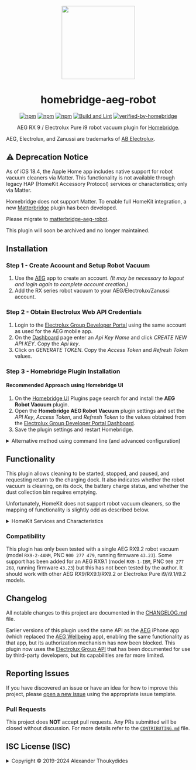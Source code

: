 <p align="center">
  <a href="https://github.com/homebridge/homebridge/wiki/Verified-Plugins"><img src="https://raw.githubusercontent.com/wiki/thoukydides/homebridge-aeg-robot/homebridge-aeg-robot.png" height="200"></a>
</p>
<div align=center>

# homebridge-aeg-robot

[![npm](https://badgen.net/npm/v/homebridge-aeg-robot)](https://www.npmjs.com/package/homebridge-aeg-robot)
[![npm](https://badgen.net/npm/dt/homebridge-aeg-robot)](https://www.npmjs.com/package/homebridge-aeg-robot)
[![npm](https://badgen.net/npm/dw/homebridge-aeg-robot)](https://www.npmjs.com/package/homebridge-aeg-robot)
[![Build and Lint](https://github.com/thoukydides/homebridge-aeg-robot/actions/workflows/build.yml/badge.svg)](https://github.com/thoukydides/homebridge-aeg-robot/actions/workflows/build.yml)
[![verified-by-homebridge](https://badgen.net/badge/homebridge/verified/purple)](https://github.com/homebridge/homebridge/wiki/Verified-Plugins)

AEG RX 9 / Electrolux Pure i9 robot vacuum plugin for [Homebridge](https://github.com/homebridge/homebridge).

</div>

AEG, Electrolux, and Zanussi are trademarks of [AB Electrolux](https://www.electroluxgroup.com/).

## ⚠️ Deprecation Notice

As of iOS 18.4, the Apple Home app includes native support for robot vacuum cleaners via Matter. This functionality is not available through legacy HAP (HomeKit Accessory Protocol) services or characteristics; only via Matter.

Homebridge does not support Matter. To enable full HomeKit integration, a new [Matterbridge](https://github.com/Luligu/matterbridge) plugin has been developed.

Please migrate to [matterbridge-aeg-robot](https://github.com/thoukydides/matterbridge-aeg-robot).

This plugin will soon be archived and no longer maintained.

## Installation

### Step 1 - Create Account and Setup Robot Vacuum
1. Use the [AEG](https://apps.apple.com/gb/app/aeg/id1599494494) app to create an account. *(It may be necessary to logout and login again to complete account creation.)*
1. Add the RX series robot vacuum to your AEG/Electrolux/Zanussi account.

### Step 2 - Obtain Electrolux Web API Credentials
1. Login to the [Electrolux Group Developer Portal](https://developer.electrolux.one/login) using the same account as used for the AEG mobile app.
1. On the [Dashboard](https://developer.electrolux.one/dashboard) page enter an *Api Key Name* and click *CREATE NEW API KEY*. Copy the *Api key*.
1. Click on *GENERATE TOKEN*. Copy the *Access Token* and *Refresh Token* values.

### Step 3 - Homebridge Plugin Installation

#### Recommended Approach using Homebridge UI

1. On the [Homebridge UI](https://github.com/homebridge/homebridge-config-ui-x) Plugins page search for and install the **AEG Robot Vacuum** plugin.
1. Open the **Homebridge AEG Robot Vacuum** plugin settings and set the *API Key*, *Access Token*, and *Refresh Token* to the values obtained from the [Electrolux Group Developer Portal Dashboard](https://developer.electrolux.one/dashboard).
1. Save the plugin settings and restart Homebridge.

<details>
<summary>Alternative method using command line (and advanced configuration)</summary>

#### Installation using Command Line

1. Install this plugin using: `npm install -g homebridge-aeg-robot`
1. Edit `config.json` and add the `Homebridge AEG Robot Vacuum` platform (see example below).
1. Run [Homebridge](https://github.com/homebridge/homebridge).

#### Example `config.json`
```JSON
{
    "platforms":
    [{
        "platform":     "Homebridge AEG Robot Vacuum",
        "apiKey":       "<API Key>",
        "accessToken":  "<Authorization Access Token>",
        "refreshToken": "<Authorization Refresh Token>"
    }]
}
```
The `apiKey`, `accessToken`, and `refreshToken` should be obtained from the [Electrolux Group Developer Portal Dashboard](https://developer.electrolux.one/dashboard). All suitable robot vacuums associated with the account will be added to HomeKit (those reporting a model name of `PUREi9`). Unsupported appliances, such as air purifiers or RX8 robot vacuums, will be ignored.

#### Advanced Configuration

You can include additional settings in `config.json` to customise the behaviour or enable special debug features:
```JSON
{
    "platforms":
    [{
        "platform":     "Homebridge AEG Robot Vacuum",
        "apiKey":       "<API Key>",
        "accessToken":  "<Authorization Access Token>",
        "refreshToken": "<Authorization Refresh Token>",
        "pollIntervals": {
            "statusSeconds":    30
        },
        "hideServices": ["Battery", "Contact Sensor", "Fan", "Filter Maintenance", "Occupancy Sensor", "Switch Clean", "Switch Home"],
        "debug":        ["Run API Tests", "Run Unsafe API Tests", "Log API Headers", "Log API Bodies", "Log Appliance IDs", "Log Debug as Info"]
    }]
}
```

The `pollIntervals` specify the time in seconds between successive polls of the Electrolux Group API. The API has a strict [rate limit](https://developer.electrolux.one/documentation/quotasAndRateLimits) of 5000 calls/day. The default value for `statusSeconds` is 30 seconds, which results in 2880 calls/day for polling the state of a single appliance. If you have multiple robot vacuum cleaners in your account, or use the same API Key for other purposes, then scale the value appropriately: 60 seconds for two, 90 seconds for three, etc.

Any unwanted HomeKit Services (except for the **Accessory Information**) created by this plugin can be disabled by listing them in the `hideServices` array.

The `"Log Appliance IDs"` option prevents redaction of appliance Product ID and Serial Number values in the log. Do not set any of the other `debug` options unless attempting to investigate a compatibility issue or other problem.

</details>

## Functionality

This plugin allows cleaning to be started, stopped, and paused, and requesting return to the charging dock. It also indicates whether the robot vacuum is cleaning, on its dock, the battery charge status, and whether the dust collection bin requires emptying.

Unfortunately, HomeKit does not support robot vacuum cleaners, so the mapping of functionality is slightly odd as described below.

<details>
<summary>HomeKit Services and Characteristics</summary>

### Accessory Information

The **Accessory Information** Service provides information about the appliance and allows its name to be changed.
* **Manufacturer**: Brand name.
* **Model**: Model name (and model number).
* **Serial Number**: Serial number.
* **Hardware Revision**: The hardware platform version.
* **Firmware Revision**: The version of this plugin (set by Homebridge).
* **Software Revision**: The current firmware version.
* **Name**: The currently configured name for the appliance.
* **Configured Name**: The currently configured name for the appliance.

### Battery

The **Battery** Service indicates the battery charge level and charging status.
* **Status Low Battery**: Indicates when the battery level is low:
    * **Battery Level Low** = Battery level is Low, Critically low, Dead, or cannot be determined.
    * **Battery Level Normal** = Battery level is Medium, High, or Fully charged.
* **Battery Level**: Reports the battery charge level as a percentage:
    * **0%** = Dead
    * **20%** = Critically low
    * **40%** = Low
    * **60%** = Medium
    * **80%** = High
    * **100%** = Fully charged
* **Charging State**: Indicates the robot's charging status:
    * **Charging** = Actively charging the battery.
    * **Not Charging** = Not currently charging. The robot may be on its charging dock, but with a fully charged battery.
    * **Not Chargeable** = Unable to determine the current status.

### Contact Sensor

The **Contact Sensor** Service is (ab)used to indicate when the robot is on its charging dock. (The **Occupancy Sensor** provides the same functionality using a different Service type.)
* **Contact Sensor State**: Indicates whether the robot is on its charging dock:
    * **Contact Detected** = On the charging dock (but not necessarily charging if the battery is full).
    * **Contact Not Detected** = Not on the charging dock, or unable to determine the current status.
* **Active**: Indicates that the robot is either performing a cleaning operation or ready to start one. Any of the following will result in it being considered inactive:
    * Any of the issues that are considered a **General Fault** (below).
    * Operation paused (either during cleaning or when returning to the charging dock).
    * Firmware update being applied.
* **Status Fault**: Indicates when there is any kind of problem with the robot:
    * **No Fault** = Communication with the robot has been established and it is not reporting a fault condition.
    * **General Fault** = There is a fault either with the robot or communication with it via the Electrolux Group API servers. This includes:
        * Unable to authenticate with the Electrolux Group API.
        * No recent successful response from the Electrolux Group API.
        * Robot has not been enabled in the AEG/Electrolux account.
        * Robot is not connected to the Electrolux Group API servers.
        * Robot is reporting an error condition.
        * Battery is dead.
        * Dust collection bin is either missing or full.
* **Status Low Battery**: Indicates when the battery level is low. (Same as on the **Battery** Service.)

### Fan

The **Fan** Service is (ab)used to start/stop cleaning and to indicate the cleaning power mode.
* **Active**: Starts or pauses/resumes a cleaning operation:
    * *Inactive* = Indicates that the robot is either not performing a cleaning operation or the current operation is paused. Setting this state will attempt to pause the current operation.
    * *Active* = Indicates that the robot is actively cleaning (including charging, or returning to the dock for charging, during a cleaning operation). Setting this state will attempt to resume a paused cleaning operation, or start a new cleaning operation.
* **Current Fan State**: Indicates whether the robot is actively cleaning: 
    * **Inactive** = Either not performing a cleaning operation or the current cleaning operation is paused.
    * **Idle** = Either returning to the charging dock or charging during a cleaning operation.
    * **Blowing Air** = Currently cleaning.
* **Rotation Speed**: Indicates the current cleaning power mode:
    * **0%** = Not performing a cleaning operation or the current operation is paused.
    * **25%** =
      * *RX9.2*: Quiet (lower energy consumption and quieter).
    * **50%** =
      * *RX9.1*: ECO mode (lower energy consumption and quieter).
      * *RX9.2*: Smart (cleans quietly on hard surfaces, uses full power on carpets).
    * **100%** =
      * *RX9.1*: Not ECO mode (optimal cleaning performance, higher energy consumption).
      * *RX9.2*: Power (optimal cleaning performance, higher energy consumption).

### Filter Maintenance

The **Filter Maintenance** Service is (ab)used to indicate the dust collection bin status.
* **Filter Change Indication**:
    * **Change Filter** = Dust collection bin is either full or not present.
    * **Filter OK** = Dust collection bin is fitted and not full (or its status could not be determined).

### Occupancy Sensor

The **Occupancy Sensor** Service is (ab)used to indicate when the robot is on its charging dock. (The **Contact Sensor** provides the same functionality using a different Service type.)
* **Occupancy Detected**: Indicates whether the robot is on its charging dock:
    * **Occupancy Detected** = On the charging dock (but not necessarily charging if the battery is full).
    * **Occupancy Not Detected** = Not on the charging dock, or unable to determine the current status.
* **Active**: Indicates that the robot is performing a cleaning operation. (Same as on the **Contact Sensor** Service.)
* **Status Fault**: Indicates when there is any kind of problem with the robot. (Same as on the **Contact Sensor** Service.)
* **Status Low Battery**: Indicates when the battery level is low. (Same as on the **Battery** Service.)

### Switch: Clean

One **Switch** Service is used to start or pause/resume cleaning.
* **On**: Indicates that the robot is actively cleaning (including charging, or returning to the dock for charging, during a cleaning operation). Switching this on will attempt to resume a paused cleaning operation, or start a new cleaning operation. Switching it off will attempt to pause the current operation. (Similar to the **Active** characteristic on the **Fan** Service.)

### Switch: Home

Another **Switch** Service is used to (stop cleaning and) initiate a return to the charging dock.
* **On**: Indicates that the robot is returning to the charging dock (or its starting position) and will not resume cleaning after charging. Switching this on will attempt to stop any cleaning operation in progress and initiate a return to the charging dock. Switching it off will attempt to pause the current operation.

</details>

### Compatibility

This plugin has only been tested with a single AEG RX9.2 robot vacuum (model `RX9-2-4ANM`, PNC `900 277 479`, running firmware `43.23`). Some support has been added for an AEG RX9.1 (model `RX9-1-IBM`, PNC `900 277 268`, running firmware `43.23`) but this has not been tested by the author. It should work with other AEG RX9/RX9.1/RX9.2 or Electrolux Pure i9/i9.1/i9.2 models.

## Changelog

All notable changes to this project are documented in the [CHANGELOG.md](CHANGELOG.md) file.

Earlier versions of this plugin used the same API as the [AEG](https://apps.apple.com/gb/app/aeg/id1599494494) iPhone app (which replaced the [AEG Wellbeing](https://apps.apple.com/gb/app/aeg-wellbeing/id1494284929) app), enabling the same functionality as that app, but its authorization mechanism has now been blocked. This plugin now uses the [Electrolux Group API](https://developer.electrolux.one/) that has been documented for use by third-party developers, but its capabilities are far more limited.

## Reporting Issues
          
If you have discovered an issue or have an idea for how to improve this project, please [open a new issue](https://github.com/thoukydides/homebridge-aeg-robot/issues/new/choose) using the appropriate issue template.

### Pull Requests

This project does **NOT** accept pull requests. Any PRs submitted will be closed without discussion. For more details refer to the [`CONTRIBUTING.md`](https://github.com/thoukydides/.github/blob/master/CONTRIBUTING.md) file.

## ISC License (ISC)

<details>
<summary>Copyright © 2019-2024 Alexander Thoukydides</summary>

> Permission to use, copy, modify, and/or distribute this software for any purpose with or without fee is hereby granted, provided that the above copyright notice and this permission notice appear in all copies.
>
> THE SOFTWARE IS PROVIDED "AS IS" AND THE AUTHOR DISCLAIMS ALL WARRANTIES WITH REGARD TO THIS SOFTWARE INCLUDING ALL IMPLIED WARRANTIES OF MERCHANTABILITY AND FITNESS. IN NO EVENT SHALL THE AUTHOR BE LIABLE FOR ANY SPECIAL, DIRECT, INDIRECT, OR CONSEQUENTIAL DAMAGES OR ANY DAMAGES WHATSOEVER RESULTING FROM LOSS OF USE, DATA OR PROFITS, WHETHER IN AN ACTION OF CONTRACT, NEGLIGENCE OR OTHER TORTIOUS ACTION, ARISING OUT OF OR IN CONNECTION WITH THE USE OR PERFORMANCE OF THIS SOFTWARE.
</details>